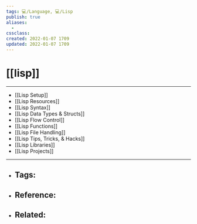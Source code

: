 ```yaml
---
tags: 💻️/Language, 💻️/Lisp
publish: true
aliases:
  - 
cssclass: 
created: 2022-01-07 1709
updated: 2022-01-07 1709
---
```


# [[lisp]]

---

- [[Lisp Setup]]
- [[Lisp Resources]]
- [[Lisp Syntax]]
- [[Lisp Data Types & Structs]]
- [[Lisp Flow Control]]
- [[Lisp Functions]]
- [[Lisp File Handling]]
- [[Lisp Tips, Tricks, & Hacks]]
- [[Lisp Libraries]]
- [[Lisp Projects]]


---

- Tags: 
	- 
- Reference:
	- 
- Related:
	- 
